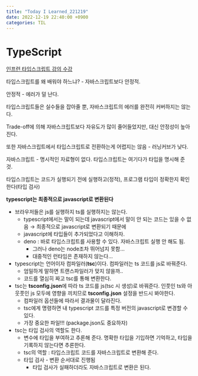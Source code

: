 ```yaml
---
title: "Today I Learned_221219"
date: 2022-12-19 22:40:00 +0900
categories: TIL
---
```


# TypeScript
[인프런 타입스크립트 강의 수강](https://www.inflearn.com/course/%ED%83%80%EC%9E%85%EC%8A%A4%ED%81%AC%EB%A6%BD%ED%8A%B8-%EC%98%AC%EC%9D%B8%EC%9B%90-1/dashboard)

타입스크립트를 왜 배워야 하느냐? - 자바스크립트보다 안정적.

안정적 - 에러가 덜 난다.

타입스크립트들은 실수들을 잡아줄 뿐, 자바스크립트의 에러를 완전히 커버하지는 않는다.

Trade-off에 의해 자바스크립트보다 자유도가 많이 줄어들었지만, 대신 안정성이 높아진다.

또한 자바스크립트에서 타입스크립트로 전환하는게 어렵지는 않음 - 러닝커브가 낮다.

자바스크립트 - 명시적인 자료형이 없다. 타입스크립트는 여기다가 타입을 명시해 준 것.

타입스크립트는 코드가 실행되기 전에 실행하고(정적), 프로그램 타입이 정확한지 확인한다(타입 검사)

**typescript는 최종적으로 javascript로 변환된다**
- 브라우저들은 js를 실행하지 ts를 실행하지는 않는다.
  - typescript에서는 말이 되는데 javascript에서 말이 안 되는 코드는 있을 수 없음 → 최종적으로 javascript로 변환되기 때문에
  - javascript에 타입들이 추가되었다고 이해하자.
  - deno : 바로 타입스크립트를 사용할 수 있다. 자바스크립트 실행 안 해도 됨.
    - 그러나 deno는 node조차 뛰어넘지 못함…
    - 대중적인 런타임은 존재하지 않는다…
- typescript는 언어이자 컴파일러(**tsc**)이다. 컴파일러는 ts 코드를 js로 바꿔준다.
  - 엄밀하게 말하면 트랜스파일러가 맞지 않을까..
  - 코드를 열심히 짜고 tsc를 통해 변환한다.
- tsc는 **tsconfig.json**에 따라 ts 코드를 js(tsc 시 생성)로 바꿔준다. 인풋인 ts와 아웃풋인 js 모두에 영향을 끼치므로 **tsconfig.json** 설정을 반드시 봐야한다.
    - 컴파일러 옵션들에 따라서 결과물이 달라진다.
    - tsc에게 명령하면 내 typescript 코드를 특정 버전의 javascript로 변경할 수 있다.
    - 가장 중요한 파일!!! (package.json도 중요하자)
- tsc는 타입 검사의 역할도 한다.
    - 변수에 타입을 부여하고 추론해 준다. 명확한 타입을 기입하면 기억하고, 타입을 기록하지 않는다면 추론한다.
    - tsc의 역할 : 타입스크립트 코드를 자바스크립트로 변환해 준다.
    - 타입 검사 - 변환 순서대로 진행됨
      - 타입 검사가 실패하더라도 자바스크립트로 변환은 된다.